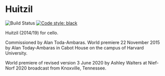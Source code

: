 Huitzil
=======

![Build Status](
    https://github.com/trevorbaca/huitzil/actions/workflows/main.yml/badge.svg)
[![Code style: black](
    https://img.shields.io/badge/code%20style-black-000000.svg)](
    https://github.com/ambv/black)

Huitzil (2014/19) for cello.

Commissioned by Alan Toda-Ambaras. World premiere 22 November 2015 by Alan
Today-Ambaras in Cabot House on the campus of Harvard University.

World premiere of revised version 3 June 2020 by Ashley Walters at Nief-Norf
2020 broadcast from Knoxville, Tennessee.
